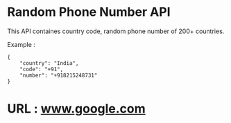 # Random Phone Number API
This API containes country code, random phone number of 200+ countries.

Example :

    {
        "country": "India",
        "code": "+91",
        "number": "+918215248731"
    }
    
# URL : www.google.com
